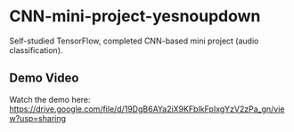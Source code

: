 # CNN-mini-project-yesnoupdown
Self-studied TensorFlow, completed CNN-based mini project (audio classification).

## Demo Video

Watch the demo here: 
https://drive.google.com/file/d/19DgB6AYa2iX9KFbIkFpIxgYzV2zPa_gn/view?usp=sharing


